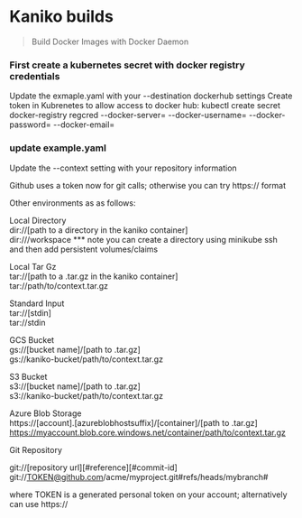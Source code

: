 # Kaniko builds

> Build Docker Images with Docker Daemon

### First create a kubernetes secret with docker registry credentials

Update the exmaple.yaml with your --destination dockerhub settings
Create token in Kubrenetes to allow access to docker hub:
kubectl create secret docker-registry regcred --docker-server=<your-registry-server> --docker-username=<your-name> --docker-password=<your-pword> --docker-email=<your-email>

### update example.yaml

Update the --context setting with your repository information

Github uses a token now for git calls; otherwise you can try https:// format

Other environments as as follows:

Local Directory 	
dir://[path to a directory in the kaniko container] 	
dir:///workspace
*** note you can create a directory using minikube ssh and then add persistent volumes/claims 

Local Tar Gz 	
tar://[path to a .tar.gz in the kaniko container] 	
tar://path/to/context.tar.gz

Standard Input 	
tar://[stdin] 	
tar://stdin

GCS Bucket 	
gs://[bucket name]/[path to .tar.gz] 	
gs://kaniko-bucket/path/to/context.tar.gz

S3 Bucket 	
s3://[bucket name]/[path to .tar.gz] 	
s3://kaniko-bucket/path/to/context.tar.gz

Azure Blob Storage 	
https://[account].[azureblobhostsuffix]/[container]/[path to .tar.gz] 	
https://myaccount.blob.core.windows.net/container/path/to/context.tar.gz

Git Repository 	

git://[repository url][#reference][#commit-id] 	
git://TOKEN@github.com/acme/myproject.git#refs/heads/mybranch#<desired-commit-id>

where TOKEN is a generated personal token on your account; alternatively can use https://
